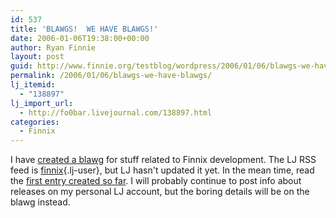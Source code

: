 ```yaml
---
id: 537
title: 'BLAWGS!  WE HAVE BLAWGS!'
date: 2006-01-06T19:38:00+00:00
author: Ryan Finnie
layout: post
guid: http://www.finnie.org/testblog/wordpress/2006/01/06/blawgs-we-have-blawgs/
permalink: /2006/01/06/blawgs-we-have-blawgs/
lj_itemid:
  - "138897"
lj_import_url:
  - http://fo0bar.livejournal.com/138897.html
categories:
  - Finnix
---
```

I have [created a blawg](http://www.finnix.org/blog/) for stuff related to Finnix development. The LJ RSS feed is [finnix](http://www.livejournal.com/users/finnix){.lj-user}, but LJ hasn't updated it yet. In the mean time, read the [first entry created so far](http://www.finnix.org/blog/2006/01/06/862-coming-soon/). I will probably continue to post info about releases on my personal LJ account, but the boring details will be on the blawg instead.
